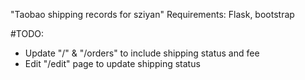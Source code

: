 "Taobao shipping records for sziyan" 
Requirements: Flask, bootstrap 

#TODO:
- Update "/" & "/orders" to include shipping status and fee
- Edit "/edit" page to update shipping status